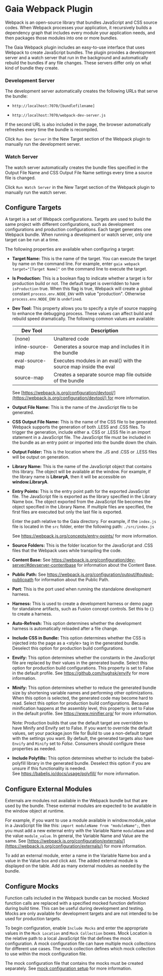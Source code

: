 # Gaia Webpack Plugin

Webpack is an open-source library that bundles JavaScript and CSS source
codes. When Webpack processes your application, it recursively builds a
dependency graph that includes every module your application needs, and
then packages those modules into one or more bundles.

The Gaia Webpack plugin includes an easy-to-use interface that uses
Webpack to create JavaScript bundles. The plugin provides a development
server and a watch server that run in the background and automatically
rebuild the bundles if any file changes. These servers differ only on
what kind of bundle they create.

### Development Server

The development server automatically creates the following URLs that
serve the bundle:

- `http://localhost:7070/[bundlefilename]`

- `http://localhost:7070/webpack-dev-server.js`

If the second URL is also included in the page, the browser
automatically refreshes every time the bundle is recompiled.

Click `Run Dev Server` in the New Target section of the Webpack plugin
to manually run the development server.

### Watch Server

The watch server automatically creates the bundle files specified in the
Output File Name and CSS Output File Name settings every time a source
file is changed.

Click `Run Watch Server` in the New Target section of the Webpack
plugin to manually run the watch server.

## Configure Targets

A target is a set of Webpack configurations. Targets are used to build
the same project with different configurations, such as development
configurations and production configurations. Each target generates one
Webpack bundle. When running a development or watch server, only one
target can be run at a time.

The following properties are available when configuring a target:

- **Target Name:** This is the name of the target. You can execute the
  target by name on the command line. For example, enter `gaia webpack target="[Target Name]"` on the command line to execute the
  target.

- **Is Production:** This is a boolean flag to indicate whether a target is for production build or not. The default target is overridden to have `isProduction` true. When this flag is true, Webpack will create a global constant `process.env.NODE_ENV` with value "production". Otherwise `process.env.NODE_ENV` is `undefined`.

- **Dev Tool:** This property allows you to specify a style of source
  mapping to enhance the debugging process. These values can affect
  build and rebuild speed dramatically. The following common values
  are available:

  | Dev Tool          | Description                                                       |
  | ----------------- | ----------------------------------------------------------------- |
  | (none)            | Unaltered code                                                    |
  | inline-source-map | Generates a source map and includes it in the bundle              |
  | eval-source-map   | Executes modules in an eval() with the source map inside the eval |
  | source-map        | Creates a separate source map file outside of the bundle          |

  See [https://webpack.js.org/configuration/devtool/](https://webpack.js.org/configuration/devtool/) for more information.

- **Output File Name:** This is the name of the JavaScript file to be
  generated.

- **CSS Output File Name:** This is the name of the CSS file to be
  generated. Webpack supports the generation of both .LESS and .CSS
  files. To trigger the generation, include either a. CSS or .LESS
  file in an import statement in a JavaScript file. The JavaScript
  file must be included in the bundle as an entry point or imported
  into the bundle down the chain.

- **Output Folder:** This is the location where the .JS and .CSS or
  .LESS files will be output on generation.

- **Library Name:** This is the name of the JavaScript object that
  contains this library. The object will be available at the window.
  For example, if the library name is **LibraryA**, then it will be
  accessible on **window.LibraryA**.

- **Entry Points:** This is the entry point path for the exported
  JavaScript file. The JavaScript file is exported as the library
  specified in the Library Name box. The object exported from the
  JavaScript file becomes the object specified in the Library Name. If
  multiple files are specified, the first files are executed but only
  the last file is exported.

  Enter the path relative to the Gaia directory. For example, if the
  `index.js` file is located in the `src` folder, enter the
  following path: `./src/index.js`

  See <https://webpack.js.org/concepts/entry-points/> for more
  information.

- **Source Folders:** This is the folder location for the JavaScript
  and .CSS files that the Webpack uses while transpiling the code.

- **Content Base:** See
  <https://webpack.js.org/configuration/dev-server/#devserver-contentbase>
  for information about the Content Base.

- **Public Path:** See
  <https://webpack.js.org/configuration/output/#output-publicpath> for
  information about the Public Path.

- **Port**: This is the port used when running the standalone
  development harness.

- **Harness:** This is used to create a development harness or demo
  page for standalone artifacts, such as Fusion concept controls. Set
  this to `{}` to create a harness.

- **Auto-Refresh:** This option determines whether the development
  harness is automatically reloaded after a file change.

- **Include CSS in Bundle:** This option determines whether the CSS is
  injected into the page as a \<style\> tag in the generated bundle.
  Deselect this option for production build configurations.

- **Envify:** This option determines whether the constants in the
  JavaScript file are replaced by their values in the generated
  bundle. Select this option for production build configurations. This property is set to False in the default profile.
  See <https://github.com/hughsk/envify> for more information.

- **Minify:** This option determines whether to reduce the generated
  bundle size by shortening variable names and performing other
  optimizations. When this option is selected, the generated code may
  become hard to read. Select this option for production build
  configurations. Because minification happens at the assembly level, this property is set to False in the default profile. See <https://www.minifier.org/> for more
  information.
  
  Note: Production builds that use the default target are overridden to have Minify and Envify set to False. If you want to override the default values, set your package.json file for Build to use a non-default target with the settings you want. By default, the generated targets also have `Envify` and `Minify` set to *False*. Consumers should configure these properties as needed.

- **Include Polyfills:** This option determines whether to include the
  babel-polyfill library in the generated bundle. Deselect this option
  if you are unsure if this functionality is needed.
  See <https://babeljs.io/docs/usage/polyfill/> for more information.

## Configure External Modules

Externals are modules not available in the Webpack bundle but that are
used by the bundle. These external modules are expected to be available
in the window object at runtime.

For example, if you want to use a module available in
window.module_value in a JavaScript file like this: `import moduleName from "moduleName";`,
then you must add a new external entry with the
Variable Name `moduleName` and the value `module_value`. In
general, the Variable Name and Value are the same.
See [https://webpack.js.org/configuration/externals/](https://webpack.js.org/configuration/externals/)
for more information.

To add an external module, enter a name in the Variable Name box and a
value in the Value box and click `Add`. The added external module is
displayed on the table. Add as many external modules as needed by the
bundle.

## Configure Mocks

Function calls included in the Webpack bundle can be mocked. Mocked function calls are replaced with a specified mocked function definition during build time. This can be useful during development and testing. Mocks are only available for development targets and are not intended to be used for production targets.

To begin configuration, enable `Include Mocks` and enter the appropriate values in the `Mock Location` and `Mock Collection` boxes. Mock Location is the relative path to a local JavaScript file that defines the mock configuration. A mock configuration file can have multiple mock collections for different use cases. The mock collection defines which mock collection to use within the mock configuration file.

<!--
 TODO: Link to internal github url won't work for clients.
 Before releasing these changes to clients, an update to mpage-gaia is needed to support multiple markdown files in the help pane.
 In the help pane it will combine all the markdown files provided and remove internal links.
 This way all markdown files can be viewed from the help pane for clients, and within the markdown viewer in github for internal use.
-->

The mock configuration file that contains the mocks must be created separately. See [mock configuration setup](./docs/mock-config-setup.md) for more information.
